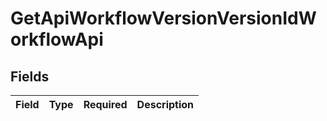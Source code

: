 # GetApiWorkflowVersionVersionIdWorkflowApi


## Fields

| Field       | Type        | Required    | Description |
| ----------- | ----------- | ----------- | ----------- |